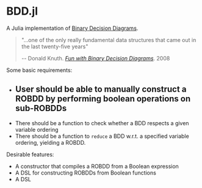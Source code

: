 # BDD.jl

A Julia implementation of [Binary Decision Diagrams](https://en.wikipedia.org/wiki/Binary_decision_diagram).

> "...one of the only really fundamental data structures that came out in the last twenty-five years"
>
> -- Donald Knuth. [_Fun with Binary Decision Diagrams_](https://www.youtube.com/watch?v=SQE21efsf7Y). 2008


Some basic requirements:

* User should be able to manually construct a ROBDD by performing boolean operations on sub-ROBDDs
    - 
* There should be a function to check whether a BDD respects a given variable ordering
* There should be a function to `reduce` a BDD w.r.t. a specified variable ordering, yielding a ROBDD.

Desirable features:

* A constructor that compiles a ROBDD from a Boolean expression
* A DSL for constructing ROBDDs from Boolean functions
* A DSL 
